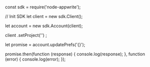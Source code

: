 const sdk = require('node-appwrite');

// Init SDK
let client = new sdk.Client();

let account = new sdk.Account(client);

client
    .setProject('')
;

let promise = account.updatePrefs('{}');

promise.then(function (response) {
    console.log(response);
}, function (error) {
    console.log(error);
});